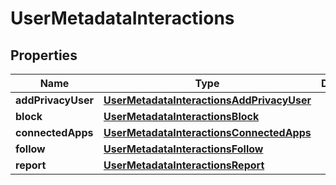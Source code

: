 

# UserMetadataInteractions


## Properties

| Name | Type | Description | Notes |
|------------ | ------------- | ------------- | -------------|
|**addPrivacyUser** | [**UserMetadataInteractionsAddPrivacyUser**](UserMetadataInteractionsAddPrivacyUser.md) |  |  [optional] |
|**block** | [**UserMetadataInteractionsBlock**](UserMetadataInteractionsBlock.md) |  |  |
|**connectedApps** | [**UserMetadataInteractionsConnectedApps**](UserMetadataInteractionsConnectedApps.md) |  |  |
|**follow** | [**UserMetadataInteractionsFollow**](UserMetadataInteractionsFollow.md) |  |  |
|**report** | [**UserMetadataInteractionsReport**](UserMetadataInteractionsReport.md) |  |  |



